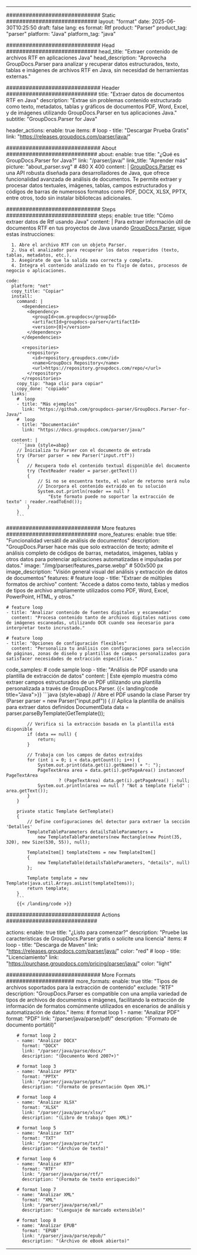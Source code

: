 


---
############################# Static ############################
layout: "format"
date:  2025-06-30T10:25:50
draft: false
lang: es
format: Rtf
product: "Parser"
product_tag: "parser"
platform: "Java"
platform_tag: "java"

############################# Head ############################
head_title: "Extraer contenido de archivos RTF en aplicaciones Java"
head_description: "Aprovecha GroupDocs.Parser para analizar y recuperar datos estructurados, texto, tablas e imágenes de archivos RTF en Java, sin necesidad de herramientas externas."

############################# Header ############################
title: "Extraer datos de documentos RTF en Java" 
description: "Extrae sin problemas contenido estructurado como texto, metadatos, tablas y gráficos de documentos PDF, Word, Excel, y de imágenes utilizando GroupDocs.Parser en tus aplicaciones Java."
subtitle: "GroupDocs.Parser for Java" 

header_actions:
  enable: true
  items:
    #  loop
    - title: "Descargar Prueba Gratis"
      link: "https://releases.groupdocs.com/parser/java/"
      
############################# About ############################
about:
    enable: true
    title: "¿Qué es GroupDocs.Parser for Java?"
    link: "/parser/java/"
    link_title: "Aprender más"
    picture: "about_parser.svg" # 480 X 400
    content: |
       [GroupDocs.Parser](/parser/java/) es una API robusta diseñada para desarrolladores de Java, que ofrece funcionalidad avanzada de análisis de documentos. Te permite extraer y procesar datos textuales, imágenes, tablas, campos estructurados y códigos de barras de numerosos formatos como PDF, DOCX, XLSX, PPTX, entre otros, todo sin instalar bibliotecas adicionales.

############################# Steps ############################
steps:
    enable: true
    title: "Cómo extraer datos de Rtf usando Java"
    content: |
      Para extraer información útil de documentos RTF en tus proyectos de Java usando [GroupDocs.Parser](/parser/java/), sigue estas instrucciones:
      
      1. Abre el archivo RTF con un objeto Parser.
      2. Usa el analizador para recuperar los datos requeridos (texto, tablas, metadatos, etc.).
      3. Asegúrate de que la salida sea correcta y completa.
      4. Integra el contenido analizado en tu flujo de datos, procesos de negocio o aplicaciones.
   
    code:
      platform: "net"
      copy_title: "Copiar"
      install:
        command: |
          <dependencies>
            <dependency>
              <groupId>com.groupdocs</groupId>
              <artifactId>groupdocs-parser</artifactId>
              <version>{0}</version>
            </dependency>
          </dependencies>

          <repositories>
            <repository>
              <id>repository.groupdocs.com</id>
              <name>GroupDocs Repository</name>
              <url>https://repository.groupdocs.com/repo/</url>
            </repository>
          </repositories>
        copy_tip: "haga clic para copiar"
        copy_done: "copiado"
      links:
        #  loop
        - title: "Más ejemplos"
          link: "https://github.com/groupdocs-parser/GroupDocs.Parser-for-Java/"
        #  loop
        - title: "Documentación"
          link: "https://docs.groupdocs.com/parser/java/"
          
      content: |
        ```java {style=abap}
        // Inicializa tu Parser con el documento de entrada
        try (Parser parser = new Parser("input.rtf"))
        {
            // Recupera todo el contenido textual disponible del documento
            try (TextReader reader = parser.getText())
            {
                // Si no se encuentra texto, el valor de retorno será nulo
                // Incorpora el contenido extraído en tu solución
                System.out.println(reader == null ? 
                    "Este formato puede no soportar la extracción de texto" : reader.readToEnd());
            }
        }
        ```            

############################# More features ############################
more_features:
  enable: true
  title: "Funcionalidad versátil de análisis de documentos"
  description: "GroupDocs.Parser hace más que solo extracción de texto; admite el análisis completo de códigos de barras, metadatos, imágenes, tablas y otros datos para potenciar aplicaciones automatizadas e impulsadas por datos."
  image: "/img/parser/features_parse.webp" # 500x500 px
  image_description: "Visión general visual del análisis y extracción de datos de documentos"
  features:
    # feature loop
    - title: "Extraer de múltiples formatos de archivo"
      content: "Accede a datos como texto, tablas y medios de tipos de archivo ampliamente utilizados como PDF, Word, Excel, PowerPoint, HTML, y otros."

    # feature loop
    - title: "Analizar contenido de fuentes digitales y escaneadas"
      content: "Procesa contenido tanto de archivos digitales nativos como de imágenes escaneadas, utilizando OCR cuando sea necesario para interpretar texto incrustado."

    # feature loop
    - title: "Opciones de configuración flexibles"
      content: "Personaliza tu análisis con configuraciones para selección de páginas, zonas de diseño y plantillas de campos personalizados para satisfacer necesidades de extracción específicas."
      
  code_samples:
    # code sample loop
    - title: "Análisis de PDF usando una plantilla de extracción de datos"
      content: |
        Este ejemplo muestra cómo extraer campos estructurados de un PDF utilizando una plantilla personalizada a través de GroupDocs.Parser.
        {{< landing/code title="Java">}}
        ```java {style=abap}
        //  Abre el PDF usando la clase Parser
        try (Parser parser = new Parser("input.pdf"))
        {
            // Aplica la plantilla de análisis para extraer datos definidos
            DocumentData data = parser.parseByTemplate(GetTemplate());

            // Verifica si la extracción basada en la plantilla está disponible
            if (data == null) {
                return;
            }

            // Trabaja con los campos de datos extraídos
            for (int i = 0; i < data.getCount(); i++) {
                System.out.print(data.get(i).getName() + ": ");
                PageTextArea area = data.get(i).getPageArea() instanceof PageTextArea
                        ? (PageTextArea) data.get(i).getPageArea() : null;
                System.out.println(area == null ? "Not a template field" : area.getText());
            }
        }

        private static Template GetTemplate()
        {
            // Define configuraciones del detector para extraer la sección 'Detalles'
            TemplateTableParameters detailsTableParameters = 
                new TemplateTableParameters(new Rectangle(new Point(35, 320), new Size(530, 55)), null);

            TemplateItem[] templateItems = new TemplateItem[]
            {
                new TemplateTable(detailsTableParameters, "details", null)
            };

            Template template = new Template(java.util.Arrays.asList(templateItems));
            return template;
        }
        ```
        {{< /landing/code >}}


############################# Actions ############################

actions:
  enable: true
  title: "¿Listo para comenzar?"
  description: "Pruebe las características de GroupDocs.Parser gratis o solicite una licencia"
  items:
    #  loop
    - title: "Descarga de Maven"
      link: "https://releases.groupdocs.com/parser/java/"
      color: "red"
        #  loop
    - title: "Licenciamiento"
      link: "https://purchase.groupdocs.com/pricing/parser/java/"
      color: "light"


############################# More Formats #####################
more_formats:
    enable: true
    title: "Tipos de archivos soportados para la extracción de contenido"
    exclude: "RTF"
    description: "GroupDocs.Parser es compatible con una amplia variedad de tipos de archivos de documentos e imágenes, facilitando la extracción de información de formatos comúnmente utilizados en escenarios de análisis y automatización de datos."
    items: 
        # format loop 1
        - name: "Analizar PDF"
          format: "PDF"
          link: "/parser/java/parse/pdf/"
          description: "(Formato de documento portátil)"
          
        # format loop 2
        - name: "Analizar DOCX"
          format: "DOCX"
          link: "/parser/java/parse/docx/"
          description: "(Documento Word 2007+)"
          
        # format loop 3
        - name: "Analizar PPTX"
          format: "PPTX"
          link: "/parser/java/parse/pptx/"
          description: "(Formato de presentación Open XML)"
          
        # format loop 4
        - name: "Analizar XLSX"
          format: "XLSX"
          link: "/parser/java/parse/xlsx/"
          description: "(Libro de trabajo Open XML)"
          
        # format loop 5
        - name: "Analizar TXT"
          format: "TXT"
          link: "/parser/java/parse/txt/"
          description: "(Archivo de texto)"
          
        # format loop 6
        - name: "Analizar RTF"
          format: "RTF"
          link: "/parser/java/parse/rtf/"
          description: "(Formato de texto enriquecido)"
          
        # format loop 7
        - name: "Analizar XML"
          format: "XML"
          link: "/parser/java/parse/xml/"
          description: "(Lenguaje de marcado extensible)"
          
        # format loop 8
        - name: "Analizar EPUB"
          format: "EPUB"
          link: "/parser/java/parse/epub/"
          description: "(Archivo de eBook abierto)"
         
          

---